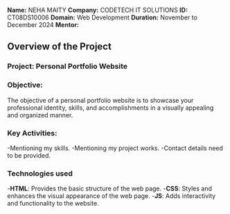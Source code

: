 **Name:** NEHA MAITY
**Company:** CODETECH IT SOLUTIONS
**ID:** CT08DS10006
**Domain:** Web Development
**Duration:** November to December 2024
**Mentor:**

## Overview of the Project
### Project: Personal Portfolio Website

### Objective:
 The objective of a personal portfolio website is to showcase your professional identity, skills, and accomplishments in a visually appealing and organized manner.

 ### Key Activities:
 -Mentioning my skills.
 -Mentioning my project works.
 -Contact details need to be provided.

 ### Technologies used
 -**HTML**:  Provides the basic structure of the web page.
 -**CSS**: Styles and enhances the visual appearance of the web page.
 -**JS**: Adds interactivity and functionality to the website.
 
 
 
